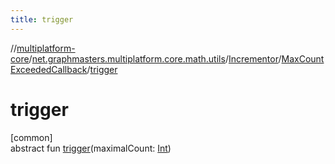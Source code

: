 ```yaml
---
title: trigger
---
```

//[multiplatform-core](../../../../index.html)/[net.graphmasters.multiplatform.core.math.utils](../../index.html)/[Incrementor](../index.html)/[MaxCountExceededCallback](index.html)/[trigger](trigger.html)



# trigger



[common]\
abstract fun [trigger](trigger.html)(maximalCount: [Int](https://kotlinlang.org/api/latest/jvm/stdlib/kotlin/-int/index.html))




